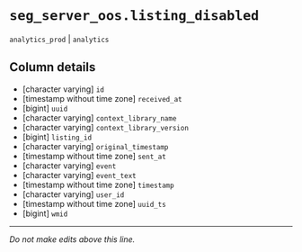 # `seg_server_oos.listing_disabled`
`analytics_prod` | `analytics`

## Column details
* [character varying] `id`
* [timestamp without time zone] `received_at`
* [bigint]    `uuid`
* [character varying] `context_library_name`
* [character varying] `context_library_version`
* [bigint]    `listing_id`
* [character varying] `original_timestamp`
* [timestamp without time zone] `sent_at`
* [character varying] `event`
* [character varying] `event_text`
* [timestamp without time zone] `timestamp`
* [character varying] `user_id`
* [timestamp without time zone] `uuid_ts`
* [bigint]    `wmid`

-------------------------------------------------------------------------------
*Do not make edits above this line.*
